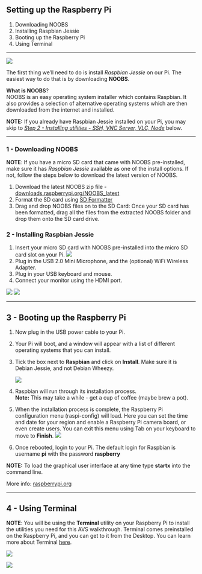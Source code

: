 ## Setting up the Raspberry Pi

1. Downloading NOOBS
2. Installing Raspbian Jessie
3. Booting up the Raspberry Pi
4. Using Terminal

---

![](assets/raspberry-pi-b-plus3info.jpg)

The first thing we’ll need to do is install *Raspbian Jessie* on our Pi. The easiest way to do that is by downloading **NOOBS**.

**What is NOOBS**?  
NOOBS is an easy operating system installer which contains Raspbian. It also provides a selection of alternative operating systems which are then downloaded from the internet and installed.

**NOTE:** If you already have Raspbian Jessie installed on your Pi, you may skip to [*Step 2 - Installing utilities - SSH, VNC Server, VLC, Node*](#2---installing-utilities---ssh-vnc-server-vlc-node) below.

---

### 1 - Downloading NOOBS

**NOTE**: If you have a micro SD card that came with NOOBS pre-installed, make sure it has *Raspbian Jessie* available as one of the install options. If not, follow the steps below to download the latest version of NOOBS.

1. Download the latest NOOBS zip file - [downloads.raspberrypi.org/NOOBS_latest](https://downloads.raspberrypi.org/NOOBS_latest)
2. Format the SD card using [SD Formatter](https://www.raspberrypi.org/documentation/installation/noobs.md)
3. Drag and drop NOOBS files on to the SD Card: Once your SD card has been formatted, drag all the files from the extracted NOOBS folder and drop them onto the SD card drive.

### 2 - Installing Raspbian Jessie
1. Insert your micro SD card with NOOBS pre-installed into the micro SD card slot on your Pi.
![](assets/rpi-3.jpg)
2. Plug in the USB 2.0 Mini Microphone, and the (optional) WiFi Wireless Adapter.
3. Plug in your USB keyboard and mouse.
4. Connect your monitor using the HDMI port.

![](assets/rpi-2.jpg)
![](assets/rpi-4.jpg)

---

##  3 - Booting up the Raspberry Pi

1. Now plug in the USB power cable to your Pi.
2. Your Pi will boot, and a window will appear with a list of different operating systems that you can install.
3. Tick the box next to **Raspbian** and click on **Install**. Make sure it is Debian Jessie, and not Debian Wheezy.

	![](assets/noobs-setup-jessie.png)

4. Raspbian will run through its installation process.   
**Note:** This may take a while - get a cup of coffee (maybe brew a pot).
5. When the installation process is complete, the Raspberry Pi configuration menu (raspi-config) will load. Here you can set the time and date for your region and enable a Raspberry Pi camera board, or even create users. You can exit this menu using Tab on your keyboard to move to **Finish**.
	![](assets/raspi-config.jpg)
6. Once rebooted, login to your Pi. The default login for Raspbian is username **pi** with the password **raspberry**

**NOTE:** To load the graphical user interface at any time type **startx** into the command line.

More info: [raspberrypi.org](https://www.raspberrypi.org/help/noobs-setup/)

---

## 4 - Using Terminal

**NOTE**: You will be using the **Terminal** utility on your Raspberry Pi to install the utilities you need for this AVS walkthrough. Terminal comes preinstalled on the Raspberry Pi, and you can get to it from the Desktop. You can learn more about Terminal [here](https://www.raspberrypi.org/documentation/usage/terminal/).

![](assets/raspberry-pi-terminal-icon.png)

![](assets/raspberry-pi-terminal.png)
